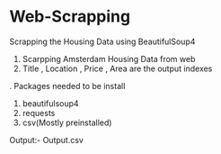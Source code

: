 # Web-Scrapping
Scrapping the Housing Data using BeautifulSoup4

1. Scarpping Amsterdam Housing Data from web
2. Title , Location , Price , Area are the output indexes

. Packages needed to be install
   1. beautifulsoup4
   2. requests
   3. csv(Mostly preinstalled)

Output:- Output.csv

